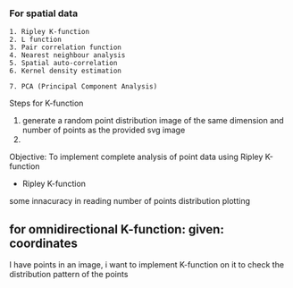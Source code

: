 ### For spatial data
    1. Ripley K-function
    2. L function
    3. Pair correlation function
    4. Nearest neighbour analysis
    5. Spatial auto-correlation
    6. Kernel density estimation

    7. PCA (Principal Component Analysis)


Steps for K-function
1. generate a random point distribution image of the same dimension and number of points as the provided svg image
2. 


Objective:
To implement complete analysis of point data using Ripley K-function

- Ripley K-function 

some innacuracy in reading number of points
distribution plotting




for omnidirectional K-function:
given: coordinates
- 


I have points in an image, i want to implement K-function on it to check the distribution pattern of the points

